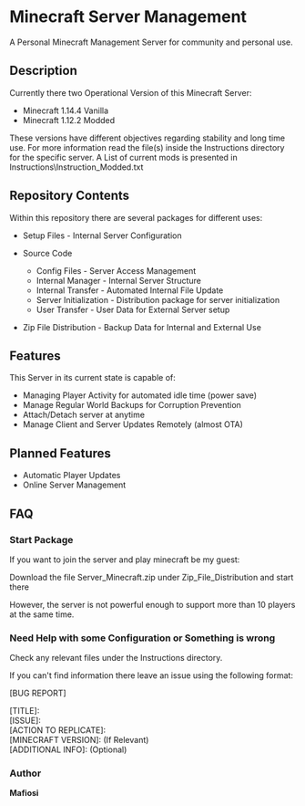 # Minecraft Server Management

A Personal Minecraft Management Server for community and personal use.


## Description

Currently there two Operational Version of this Minecraft Server:

-   Minecraft 1.14.4 Vanilla
-   Minecraft 1.12.2 Modded

These versions have different objectives regarding stability and long time use.
For more information read the file(s) inside the Instructions directory for the specific server.
A List of current mods is presented in Instructions\Instruction_Modded.txt

## Repository Contents 

Within this repository there are several packages for different uses:

-   Setup Files - Internal Server Configuration

-   Source Code
    -   Config Files - Server Access Management
    -   Internal Manager - Internal Server Structure
    -   Internal Transfer - Automated Internal File Update
    -   Server Initialization - Distribution package for server initialization
    -   User Transfer - User Data for External Server setup

- Zip File Distribution - Backup Data for Internal and External Use


## Features

This Server in its current state is capable of:

-   Managing Player Activity for automated idle time (power save)
-   Manage Regular World Backups for Corruption Prevention
-   Attach/Detach server at anytime
-   Manage Client and Server Updates Remotely (almost OTA)


## Planned Features

-   Automatic Player Updates
-   Online Server Management 


## FAQ

### Start Package

If you want to join the server and play minecraft be my guest:

Download the file Server_Minecraft.zip under Zip_File_Distribution and start there

However, the server is not powerful enough to support more than 10 players at the same time. 


### Need Help with some Configuration or Something is wrong

Check any relevant files under the Instructions directory.

If you can't find information there leave an issue using the following format:

\[BUG REPORT\]

\[TITLE\]:<br/>
\[ISSUE\]:<br/>
\[ACTION TO REPLICATE\]:<br/>
\[MINECRAFT VERSION\]:   (If Relevant)<br/>
\[ADDITIONAL INFO\]:           (Optional)<br/>

### Author
**Mafiosi** 
